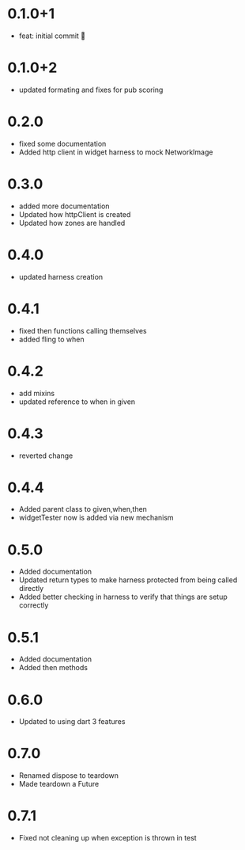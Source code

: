 # 0.1.0+1

- feat: initial commit 🎉

# 0.1.0+2

- updated formating and fixes for pub scoring

# 0.2.0

- fixed some documentation
- Added http client in widget harness to mock NetworkImage

# 0.3.0

- added more documentation
- Updated how httpClient is created
- Updated how zones are handled

# 0.4.0

- updated harness creation

# 0.4.1

- fixed then functions calling themselves
- added fling to when

# 0.4.2
- add mixins
- updated reference to when in given

# 0.4.3
- reverted change

# 0.4.4
- Added parent class to given,when,then
- widgetTester now is added via new mechanism

# 0.5.0
- Added documentation
- Updated return types to make harness protected from being called directly
- Added better checking in harness to verify that things are setup correctly

# 0.5.1
- Added documentation
- Added then methods

# 0.6.0
- Updated to using dart 3 features

# 0.7.0
- Renamed dispose to teardown
- Made teardown a Future<void>

# 0.7.1
- Fixed not cleaning up when exception is thrown in test